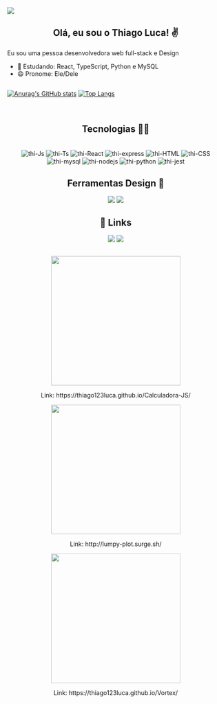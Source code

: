 <img src="https://user-images.githubusercontent.com/102265141/251149250-5a10a1ee-1d42-4cf8-b62c-e275d5bbc942.png"/>
<h2 align="center">Olá, eu sou o Thiago Luca! ✌️</h2>

Eu sou uma pessoa desenvolvedora web full-stack e Design
- 🌱 Estudando: React, TypeScript, Python e MySQL
- 😄 Pronome: Ele/Dele

## 

[![Anurag's GitHub stats](https://github-readme-stats.vercel.app/api?username=thiago123luca&theme=react&show_icons=true)](https://github.com/anuraghazra/github-readme-stats)
[![Top Langs](https://github-readme-stats.vercel.app/api/top-langs/?username=thiago123luca&layout=compact&langs_count=20&theme=react)](https://github.com/anuraghazra/github-readme-stats)


<br/>
<h2 align="center">Tecnologias 👨‍💻</h2> 
<div align="center" style="display: inline_block"><br>
  <img align="center" alt="thi-Js" src="https://img.shields.io/badge/JavaScript-F7DF1E?style=for-the-badge&logo=javascript&logoColor=black"/>
  <img align="center" alt="thi-Ts" src="https://img.shields.io/badge/TypeScript-007ACC?style=for-the-badge&logo=typescript&logoColor=white"/>
  <img align="center" alt="thi-React" src="https://img.shields.io/badge/React-20232A?style=for-the-badge&logo=react&logoColor=61DAFB"/>
  <img align="center" alt="thi-express" src="https://img.shields.io/badge/Express.js-404D59?style=for-the-badge"/>
  <img align="center" alt="thi-HTML"  src="https://img.shields.io/badge/HTML5-E34F26?style=for-the-badge&logo=html5&logoColor=white"/>
  <img align="center" alt="thi-CSS"  src="https://img.shields.io/badge/CSS3-1572B6?style=for-the-badge&logo=css3&logoColor=white"/>
  <img align="center" alt="thi-mysql" src="https://img.shields.io/badge/MySQL-005C84?style=for-the-badge&logo=mysql&logoColor=white"/>
  <img align="center" alt="thi-nodejs" src="https://img.shields.io/badge/Node.js-43853D?style=for-the-badge&logo=node.js&logoColor=white" />
  <img align="center" alt="thi-python"    src="https://img.shields.io/badge/Python-14354C?style=for-the-badge&logo=python&logoColor=white" /> 
  <img align="center" alt="thi-jest" src="https://img.shields.io/badge/Jest-323330?style=for-the-badge&logo=Jest&logoColor=white">
</div>
 
 ##
 

<h2 align="center">Ferramentas Design 🎨</h2>
<div align="center" style="display: inline_block">
<img src="https://img.shields.io/badge/Adobe%20Photoshop-31A8FF?style=for-the-badge&logo=Adobe%20Photoshop&logoColor=black">
<img  src="https://img.shields.io/badge/Adobe%20Illustrator-FF9A00?style=for-the-badge&logo=adobe%20illustrator&logoColor=white" />      
</div>

 
 

## <h2 align="center"> 🔗 Links</h2>
<div align="center">
 <a href = "mailto:thiago123luca@gmail.com"><img src="https://img.shields.io/badge/Gmail-D14836?style=for-the-badge&logo=gmail&logoColor=white" target="_blank"></a>
  <a href="https://www.linkedin.com/in/thiago-luca-machado/" target="_blank"><img src="https://img.shields.io/badge/-LinkedIn-%230077B5?style=for-the-badge&logo=linkedin&logoColor=white" target="_blank"></a> 
</div>

##
<div align="center" style="display: inline_block">
<img width=300px src="https://github.com/thiago123luca/thiago123luca/assets/102265141/607c89f5-89a0-480d-8cb5-987a283f80ad" />
<p>Link: https://thiago123luca.github.io/Calculadora-JS/</p>
</div>
<div align="center" style="display: inline_block">
<img width=300px src="https://github.com/thiago123luca/thiago123luca/assets/102265141/e87116ef-9ade-4ab5-8086-3b8f05db123b" />
<p>Link: http://lumpy-plot.surge.sh/</p>
</div>
<div align="center" style="display: inline_block">
<img width=300px src="https://github.com/thiago123luca/thiago123luca/assets/102265141/7311cb78-bf1b-4d76-b96a-6afab0ce7eae" />
<p>Link: https://thiago123luca.github.io/Vortex/</p>
</div>

